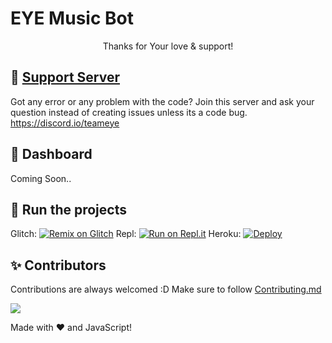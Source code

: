 # EYE Music Bot
<p align="center">Thanks for Your love & support!</p>


## 📝 [Support Server](https://discord.io/teameye)

Got any error or any problem with the code? Join this server and ask your question instead of creating issues unless its a code bug. https://discord.io/teameye

## 📸 Dashboard

Coming Soon..

## 💨 Run the projects

Glitch: [![Remix on Glitch](https://cdn.glitch.com/2703baf2-b643-4da7-ab91-7ee2a2d00b5b%2Fremix-button.svg)](https://glitch.com/edit/#!/import/github/alonefx/EYE-Music)
Repl: [![Run on Repl.it](https://repl.it/badge/github/alonefx/Discord-MusicBot)](https://repl.it/github/alonefx/EYE-Music)
Heroku: [![Deploy](https://www.herokucdn.com/deploy/button.svg)](https://heroku.com/deploy?template=https://github.com/alonefx/EYE-Music)

## ✨ Contributors

Contributions are always welcomed :D Make sure to follow [Contributing.md](/CONTRIBUTING.md)

<a href="https://github.com/alonefx/EYE-Music/graphs/contributors">
  <img src="https://contributors-img.web.app/image?repo=alonefx/EYE-Music" />
</a>

Made with :heart: and JavaScript!
